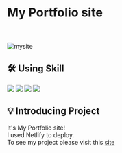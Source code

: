 # My Portfolio site
> 
<br><br>
![mysite](https://user-images.githubusercontent.com/105213482/232196254-9d1b30f1-0f0c-41f6-b9f9-84e8235f7b06.PNG)


## 🛠 Using Skill

<img src="https://img.shields.io/badge/javascript-F7DF1E?style=for-the-badge&logo=javascript&logoColor=white">  <img src="https://img.shields.io/badge/bootstrap-7952B3?style=for-the-badge&logo=bootstrap&logoColor=white"> 
<img src="https://img.shields.io/badge/html5-E34F26?style=for-the-badge&logo=html5&logoColor=white">  <img src="https://img.shields.io/badge/css3-1572B6?style=for-the-badge&logo=css3&logoColor=white">

## 💡 Introducing Project
>
It's My Portfolio site!<br>
I used Netlify to deploy.<br>
To see my project please visit this [site](https://cheolwansite.netlify.app)
